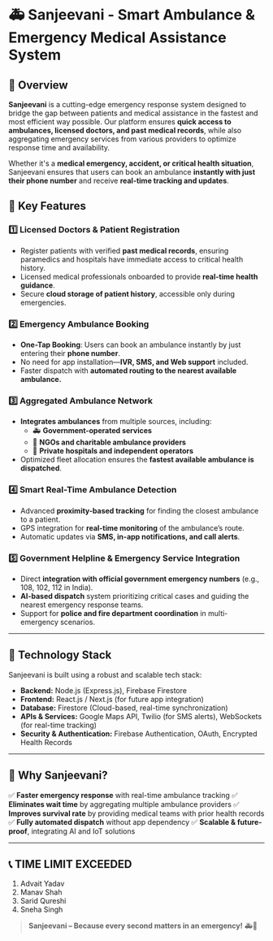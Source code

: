 # 🚑 Sanjeevani - Smart Ambulance & Emergency Medical Assistance System

## 📌 Overview

**Sanjeevani** is a cutting-edge emergency response system designed to bridge the gap between patients and medical assistance in the fastest and most efficient way possible. Our platform ensures **quick access to ambulances, licensed doctors, and past medical records**, while also aggregating emergency services from various providers to optimize response time and availability.

Whether it's a **medical emergency, accident, or critical health situation**, Sanjeevani ensures that users can book an ambulance **instantly with just their phone number** and receive **real-time tracking and updates**.

## 🚀 Key Features

### 1️⃣ **Licensed Doctors & Patient Registration**

- Register patients with verified **past medical records**, ensuring paramedics and hospitals have immediate access to critical health history.
- Licensed medical professionals onboarded to provide **real-time health guidance**.
- Secure **cloud storage of patient history**, accessible only during emergencies.

### 2️⃣ **Emergency Ambulance Booking**

- **One-Tap Booking**: Users can book an ambulance instantly by just entering their **phone number**.
- No need for app installation—**IVR, SMS, and Web support** included.
- Faster dispatch with **automated routing to the nearest available ambulance.**

### 3️⃣ **Aggregated Ambulance Network**

- **Integrates ambulances** from multiple sources, including:
  - 🚑 **Government-operated services**
  - 🤝 **NGOs and charitable ambulance providers**
  - 🏥 **Private hospitals and independent operators**
- Optimized fleet allocation ensures the **fastest available ambulance is dispatched**.

### 4️⃣ **Smart Real-Time Ambulance Detection**

- Advanced **proximity-based tracking** for finding the closest ambulance to a patient.
- GPS integration for **real-time monitoring** of the ambulance’s route.
- Automatic updates via **SMS, in-app notifications, and call alerts**.

### 5️⃣ **Government Helpline & Emergency Service Integration**

- Direct **integration with official government emergency numbers** (e.g., 108, 102, 112 in India).
- **AI-based dispatch** system prioritizing critical cases and guiding the nearest emergency response teams.
- Support for **police and fire department coordination** in multi-emergency scenarios.

---

## 🔧 Technology Stack

Sanjeevani is built using a robust and scalable tech stack:

- **Backend:** Node.js (Express.js), Firebase Firestore
- **Frontend:** React.js / Next.js (for future app integration)
- **Database:** Firestore (Cloud-based, real-time synchronization)
- **APIs & Services:** Google Maps API, Twilio (for SMS alerts), WebSockets (for real-time tracking)
- **Security & Authentication:** Firebase Authentication, OAuth, Encrypted Health Records

---

## 🎯 Why Sanjeevani?

✅ **Faster emergency response** with real-time ambulance tracking
✅ **Eliminates wait time** by aggregating multiple ambulance providers
✅ **Improves survival rate** by providing medical teams with prior health records
✅ **Fully automated dispatch** without app dependency
✅ **Scalable & future-proof**, integrating AI and IoT solutions

---

## 📞 TIME LIMIT EXCEEDED

1. Advait Yadav
2. Manav Shah
3. Sarid Qureshi
4. Sneha Singh

> **Sanjeevani – Because every second matters in an emergency!** 🚑💙
